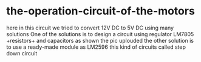 # the-operation-circuit-of-the-motors
here in this circuit we tried to convert 12V DC to 5V DC using many solutions 
One of the solutions is to design a circuit using regulator LM7805 +resistors+ and capacitors
as shown the pic uplouded 
the other solution is to use a ready-made module as LM2596
this kind of circuits called step down circuit
